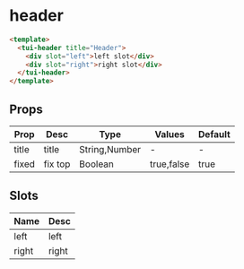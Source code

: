 # header

```html
<template>
  <tui-header title="Header">
    <div slot="left">left slot</div>
    <div slot="right">right slot</div>
  </tui-header>
</template>
```


## Props
| Prop  | Desc       | Type     | Values  | Default  |
| ----- | ------- | ------------- | ---------- | ---- |
| title | title    | String,Number | -          | -    |
| fixed | fix top | Boolean | true,false | true |

## Slots
| Name | Desc       |
| ----- | --------------- |
| left  | left |
| right | right |
